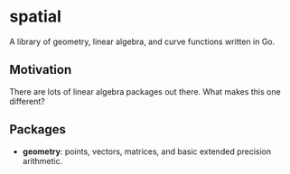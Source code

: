 # spatial

A library of geometry, linear algebra, and curve functions written in Go.

## Motivation

There are lots of linear algebra packages out there. What makes this one different?

## Packages

- **geometry**: points, vectors, matrices, and basic extended precision arithmetic.